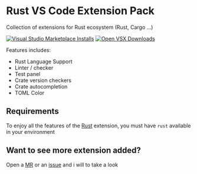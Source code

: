 # Rust VS Code Extension Pack

Collection of extensions for Rust ecosystem (Rust, Cargo ...)

[![Visual Studio Marketplace Installs][vscode_marketplace_installs]][vscode_marketplace]
[![Open VSX Downloads][open_vsx_downloads]][open_vsx]

Features includes:

-   Rust Language Support
-   Linter / checker
-   Test panel
-   Crate version checkers
-   Crate autocompletion
-   TOML Color

## Requirements

To enjoy all the features of the [Rust](https://marketplace.visualstudio.com/items?itemName=rust-lang.rust) extension, you must have `rust` available in your environment

## Want to see more extension added?

Open a [MR][merge-request-url] or an [issue][issue-url] and i will to take a look

[vscode_marketplace_installs]: https://img.shields.io/visual-studio-marketplace/i/pinage404.rust-extension-pack?label=VSCode%20Marketplace%20Installs
[vscode_marketplace]: https://marketplace.visualstudio.com/items?itemName=pinage404.rust-extension-pack
[open_vsx_downloads]: https://img.shields.io/open-vsx/dt/pinage404/rust-extension-pack?label=Open%20VSX%20Registry%20Downloads
[open_vsx]: https://open-vsx.org/extension/pinage404/rust-extension-pack
[merge-request-url]: https://gitlab.com/pinage404/pinage404-vscode-extension-packs/-/merge_requests
[issue-url]: https://gitlab.com/pinage404/pinage404-vscode-extension-packs/-/issues
